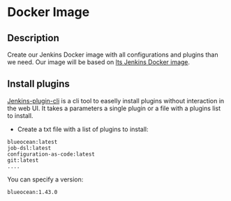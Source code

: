 # Docker Image

## Description

Create our Jenkins Docker image with all configurations and plugins than we need.
Our image will be based on [lts Jenkins Docker image](https://hub.docker.com/r/jenkins/jenkins).

## Install plugins

[Jenkins-plugin-cli](https://www.jenkins.io/doc/book/managing/plugins/#install-with-cli) is a cli tool to easelly install plugins without interaction in the web UI.
It takes a parameters a single plugin or a file with a plugins list to install.

- Create a txt file with a list of plugins to install:

```
blueocean:latest
job-dsl:latest
configuration-as-code:latest
git:latest
....
```

You can specify a version:

```
blueocean:1.43.0
```
